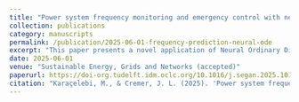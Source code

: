 ```yaml
---
title: "Power system frequency monitoring and emergency control with neural ordinary differential equations"
collection: publications
category: manuscripts
permalink: /publication/2025-06-01-frequency-prediction-neural-ode
excerpt: "This paper presents a novel application of Neural Ordinary Differential Equations (NODEs) to predict power system frequency dynamics. The approach offers a data-driven solution for real-time frequency monitoring and control."
date: 2025-06-01
venue: "Sustainable Energy, Grids and Networks (accepted)"
paperurl: https://doi-org.tudelft.idm.oclc.org/10.1016/j.segan.2025.101815
citation: "Karaçelebi, M., & Cremer, J. L. (2025). 'Power system frequency monitoring and emergency control with neural ordinary differential equations.' Sustainable Energy, Grids and Networks, Volume 43."
---
```

